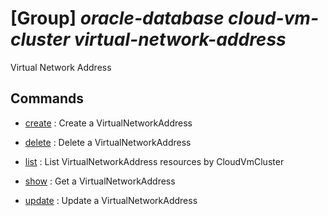 # [Group] _oracle-database cloud-vm-cluster virtual-network-address_

Virtual Network Address

## Commands

- [create](/Commands/oracle-database/cloud-vm-cluster/virtual-network-address/_create.md)
: Create a VirtualNetworkAddress

- [delete](/Commands/oracle-database/cloud-vm-cluster/virtual-network-address/_delete.md)
: Delete a VirtualNetworkAddress

- [list](/Commands/oracle-database/cloud-vm-cluster/virtual-network-address/_list.md)
: List VirtualNetworkAddress resources by CloudVmCluster

- [show](/Commands/oracle-database/cloud-vm-cluster/virtual-network-address/_show.md)
: Get a VirtualNetworkAddress

- [update](/Commands/oracle-database/cloud-vm-cluster/virtual-network-address/_update.md)
: Update a VirtualNetworkAddress
